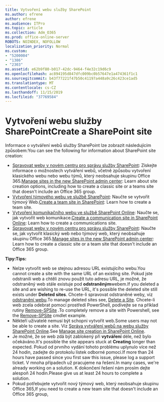 ```yaml
---
title: Vytvoření webu služby SharePoint
ms.author: efrene
author: efrene
ms.audience: ITPro
ms.topic: article
ms.collection: Adm_O365
ms.prod: office-online-server
ROBOTS: NOINDEX, NOFOLLOW
localization_priority: Normal
ms.custom:
- "5200004"
- "1386"
- "2303"
ms.assetid: e62b9f80-b017-42dc-9464-f4e32c19d6c9
ms.openlocfilehash: ac894195d847dfc009bc0b57647e1a474361f1c1
ms.sourcegitcommit: b43f77221f47b50c41197a448a9c26c423ce1ad5
ms.translationtype: MT
ms.contentlocale: cs-CZ
ms.lasthandoff: 11/15/2019
ms.locfileid: "37769584"
---
```

# <a name="create-a-sharepoint-site"></a><span data-ttu-id="f05ed-102">Vytvoření webu služby SharePoint</span><span class="sxs-lookup"><span data-stu-id="f05ed-102">Create a SharePoint site</span></span>

<span data-ttu-id="f05ed-103">Informace o vytváření webů služby SharePoint lze zobrazit následujícím způsobem:</span><span class="sxs-lookup"><span data-stu-id="f05ed-103">You can see the following for information about SharePoint site creation:</span></span>
- <span data-ttu-id="f05ed-104">[Spravovat weby v novém centru pro správu služby SharePoint](https://docs.microsoft.com/sharepoint/manage-site-creation): Získejte informace o možnostech vytváření webů, včetně způsobu vytvoření klasického webu nebo webu týmů, který neobsahuje skupinu Office 365.</span><span class="sxs-lookup"><span data-stu-id="f05ed-104">[Manage sites in the new SharePoint admin center](https://docs.microsoft.com/sharepoint/manage-site-creation): Learn about site creation options, including how to create a classic site or a teams site that doesn't include an Office 365 group.</span></span>
- <span data-ttu-id="f05ed-105">[Vytvoření týmového webu ve službě SharePoint](https://support.office.com/article/create-a-team-site-in-sharepoint-ef10c1e7-15f3-42a3-98aa-b5972711777d): Naučte se vytvořit týmový Web.</span><span class="sxs-lookup"><span data-stu-id="f05ed-105">[Create a team site in SharePoint](https://support.office.com/article/create-a-team-site-in-sharepoint-ef10c1e7-15f3-42a3-98aa-b5972711777d): Learn how to create a team site.</span></span>
- <span data-ttu-id="f05ed-106">[Vytvoření komunikačního webu ve službě SharePoint Online](https://support.office.com/article/7fb44b20-a72f-4d2c-9173-fc8f59ba50eb): Naučte se, jak vytvořit web komunikace.</span><span class="sxs-lookup"><span data-stu-id="f05ed-106">[Create a communication site in SharePoint Online](https://support.office.com/article/7fb44b20-a72f-4d2c-9173-fc8f59ba50eb): Learn how to create a communications site.</span></span>
- <span data-ttu-id="f05ed-107">[Spravovat weby v novém centru pro správu služby SharePoint](https://docs.microsoft.com/sharepoint/manage-sites-in-new-admin-center#create-a-site): Naučte se, jak vytvořit klasický web nebo týmový web, který neobsahuje skupinu Office 365.</span><span class="sxs-lookup"><span data-stu-id="f05ed-107">[Manage sites in the new SharePoint admin center](https://docs.microsoft.com/sharepoint/manage-sites-in-new-admin-center#create-a-site):  Learn how to create a classic site or a team site that doesn't include an Office 365 group.</span></span>


  
<span data-ttu-id="f05ed-108">**Tipy:**</span><span class="sxs-lookup"><span data-stu-id="f05ed-108">**Tips:**</span></span>
- <span data-ttu-id="f05ed-109">Nelze vytvořit web se stejnou adresou URL existujícího webu.</span><span class="sxs-lookup"><span data-stu-id="f05ed-109">You cannot create a site with the same URL of an existing site.</span></span> <span data-ttu-id="f05ed-110">Pokud jste odstranili web a chtěli znovu použít tuto adresu URL, je možné, že odstraněný web stále existuje pod **odstraněným**webem.</span><span class="sxs-lookup"><span data-stu-id="f05ed-110">If you deleted a site and are wishing to re-use the URL, it's possible the deleted site still exists under **Deleted sites**.</span></span> <span data-ttu-id="f05ed-111">Chcete-li spravovat odstraněné weby, viz [odstranění webu](https://docs.microsoft.com/sharepoint/manage-sites-in-new-admin-center#delete-a-site).</span><span class="sxs-lookup"><span data-stu-id="f05ed-111">To manage deleted sites see, [Delete a Site](https://docs.microsoft.com/sharepoint/manage-sites-in-new-admin-center#delete-a-site).</span></span> <span data-ttu-id="f05ed-112">Chcete-li web zcela odebrat pomocí prostředí PowerShell, podívejte se na příklad rutiny [Remove-SPSite](https://docs.microsoft.com/sharepoint/manage-sites-in-new-admin-center#delete-a-site) .</span><span class="sxs-lookup"><span data-stu-id="f05ed-112">To completely remove a site with Powershell, see the [Remove-SPSite](https://docs.microsoft.com/sharepoint/manage-sites-in-new-admin-center#delete-a-site) cmdlet example.</span></span>
- <span data-ttu-id="f05ed-113">Někteří uživatelé nemusí být schopni vytvořit web.</span><span class="sxs-lookup"><span data-stu-id="f05ed-113">Some users may not be able to create a site.</span></span> <span data-ttu-id="f05ed-114">Viz [Správa vytváření webů na webu služby SharePoint Online](https://docs.microsoft.com/sharepoint/manage-site-creation).</span><span class="sxs-lookup"><span data-stu-id="f05ed-114">See [Manage site creation in SharePoint Online](https://docs.microsoft.com/sharepoint/manage-site-creation).</span></span>
- <span data-ttu-id="f05ed-115">Je možné, že se web zdá být zablokený při **vytváření** déle, než bylo očekáváno.</span><span class="sxs-lookup"><span data-stu-id="f05ed-115">It's possible the site appears stuck at **Creating** longer than expected.</span></span> <span data-ttu-id="f05ed-116">Pokud od prvního vydání tohoto problému uplynulo více než 24 hodin, zadejte do protokolu lístek odborné pomoci.</span><span class="sxs-lookup"><span data-stu-id="f05ed-116">If more than 24 hours have passed since you first saw this issue, please log a support ticket.</span></span> <span data-ttu-id="f05ed-117">V mnoha případech už pracujeme na řešení.</span><span class="sxs-lookup"><span data-stu-id="f05ed-117">In many cases, we're already working on a solution.</span></span> <span data-ttu-id="f05ed-118">K dokončení řešení nám prosím dejte alespoň 24 hodin.</span><span class="sxs-lookup"><span data-stu-id="f05ed-118">Please give us at least 24 hours to complete a solution.</span></span>
- <span data-ttu-id="f05ed-119">Pokud potřebujete vytvořit nový týmový web, který neobsahuje skupinu Office 365,</span><span class="sxs-lookup"><span data-stu-id="f05ed-119">If you need to create a new team site that doesn't include an Office 365 group,</span></span> 


